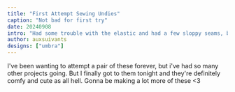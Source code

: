 ```yaml
---
title: "First Attempt Sewing Undies"
caption: "Not bad for first try"
date: 20240908
intro: "Had some trouble with the elastic and had a few sloppy seams, but all in all these Umbras came out super cute :)"
author: auxsuivants
designs: ["umbra"]
---
```


I've been wanting to attempt a pair of these forever, but i've had so many other projects going. But I finally got to them tonight and they're definitely comfy and cute as all hell. Gonna be  making a lot more of these &lt;3

